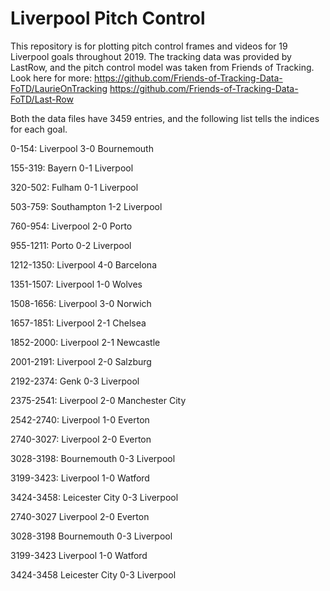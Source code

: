 # Liverpool Pitch Control
 
This repository is for plotting pitch control frames and videos for 19 Liverpool goals throughout 2019. The tracking data was provided by LastRow, and the pitch control model was taken from Friends of Tracking. Look here for more:
https://github.com/Friends-of-Tracking-Data-FoTD/LaurieOnTracking
https://github.com/Friends-of-Tracking-Data-FoTD/Last-Row

Both the data files have 3459 entries, and the following list tells the indices for each goal.

0-154: Liverpool 3-0 Bournemouth

155-319: Bayern 0-1 Liverpool

320-502: Fulham 0-1 Liverpool

503-759: Southampton 1-2 Liverpool

760-954: Liverpool 2-0 Porto

955-1211: Porto 0-2 Liverpool

1212-1350: Liverpool 4-0 Barcelona

1351-1507: Liverpool 1-0 Wolves

1508-1656: Liverpool 3-0 Norwich

1657-1851: Liverpool 2-1 Chelsea

1852-2000: Liverpool 2-1 Newcastle

2001-2191: Liverpool 2-0 Salzburg

2192-2374: Genk 0-3 Liverpool

2375-2541: Liverpool 2-0 Manchester City

2542-2740: Liverpool 1-0 Everton

2740-3027: Liverpool 2-0 Everton

3028-3198: Bournemouth 0-3 Liverpool

3199-3423: Liverpool 1-0 Watford

3424-3458: Leicester City 0-3 Liverpool

2740-3027 Liverpool 2-0 Everton

3028-3198 Bournemouth 0-3 Liverpool

3199-3423 Liverpool 1-0 Watford

3424-3458 Leicester City 0-3 Liverpool
